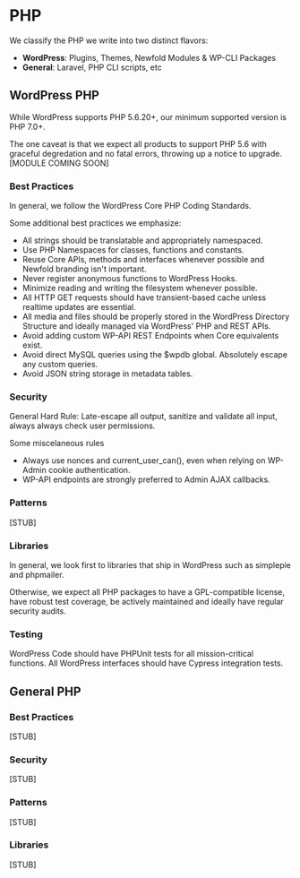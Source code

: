# PHP

We classify the PHP we write into two distinct flavors:
* **WordPress**: Plugins, Themes, Newfold Modules & WP-CLI Packages
* **General**: Laravel, PHP CLI scripts, etc

## WordPress PHP

While WordPress supports PHP 5.6.20+, our minimum supported version is PHP 7.0+.

The one caveat is that we expect all products to support PHP 5.6 with graceful degredation and no fatal errors, throwing up a notice to upgrade. [MODULE COMING SOON]

### Best Practices

In general, we follow the WordPress Core PHP Coding Standards.

Some additional best practices we emphasize:
* All strings should be translatable and appropriately namespaced.
* Use PHP Namespaces for classes, functions and constants.
* Reuse Core APIs, methods and interfaces whenever possible and Newfold branding isn't important.
* Never register anonymous functions to WordPress Hooks.
* Minimize reading and writing the filesystem whenever possible.
* All HTTP GET requests should have transient-based cache unless realtime updates are essential.
* All media and files should be properly stored in the WordPress Directory Structure and ideally managed via WordPress' PHP and REST APIs.
* Avoid adding custom WP-API REST Endpoints when Core equivalents exist.
* Avoid direct MySQL queries using the $wpdb global. Absolutely escape any custom queries.
* Avoid JSON string storage in metadata tables.

### Security

General Hard Rule: Late-escape all output, sanitize and validate all input, always always check user permissions.

Some miscelaneous rules
* Always use nonces and current_user_can(), even when relying on WP-Admin cookie authentication.
* WP-API endpoints are strongly preferred to Admin AJAX callbacks.

### Patterns

[STUB]

### Libraries

In general, we look first to libraries that ship in WordPress such as simplepie and phpmailer.

Otherwise, we expect all PHP packages to have a GPL-compatible license, have robust test coverage, be actively maintained and ideally have regular security audits.

### Testing

WordPress Code should have PHPUnit tests for all mission-critical functions. All WordPress interfaces should have Cypress integration tests.

## General PHP

### Best Practices
[STUB]

### Security
[STUB]

### Patterns
[STUB]

### Libraries
[STUB]
